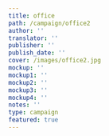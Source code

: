```yaml
---
title: office
path: /campaign/office2
author: ''
translator: ''
publisher: ''
publish_date: ''
cover: /images/office2.jpg
mockup: ''
mockup1: ''
mockup2: ''
mockup3: ''
mockup4: ''
notes: ''
type: campaign
featured: true
---
```


